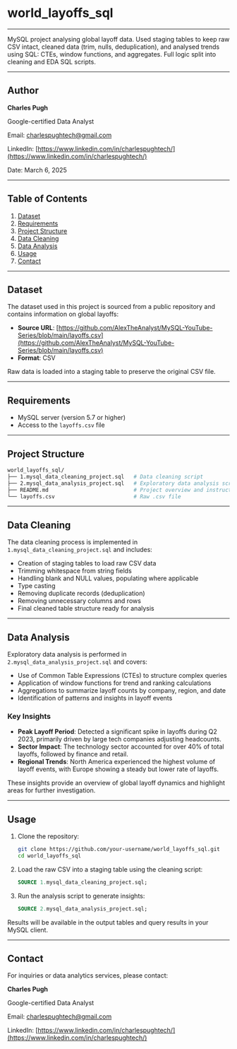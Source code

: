 # world\_layoffs\_sql

---

MySQL project analysing global layoff data. Used staging tables to keep raw CSV intact, cleaned data (trim, nulls, deduplication), and analysed trends using SQL: CTEs, window functions, and aggregates. Full logic split into cleaning and EDA SQL scripts.

---

## Author

**Charles Pugh**

Google-certified Data Analyst

Email: [charlespughtech@gmail.com](mailto:charlespughtech@gmail.com)

LinkedIn:
[https://www.linkedin.com/in/charlespughtech/](https://www.linkedin.com/in/charlespughtech/)


Date: March 6, 2025

---

## Table of Contents

1. [Dataset](#dataset)
2. [Requirements](#requirements)
3. [Project Structure](#project-structure)
4. [Data Cleaning](#data-cleaning)
5. [Data Analysis](#data-analysis)
6. [Usage](#usage)
7. [Contact](#contact)

---

## Dataset

The dataset used in this project is sourced from a public repository and contains information on global layoffs:

* **Source URL**: [https://github.com/AlexTheAnalyst/MySQL-YouTube-Series/blob/main/layoffs.csv](https://github.com/AlexTheAnalyst/MySQL-YouTube-Series/blob/main/layoffs.csv)
* **Format**: CSV

Raw data is loaded into a staging table to preserve the original CSV file.

---

## Requirements

* MySQL server (version 5.7 or higher)
* Access to the `layoffs.csv` file

---

## Project Structure

```bash
world_layoffs_sql/
├── 1.mysql_data_cleaning_project.sql   # Data cleaning script
├── 2.mysql_data_analysis_project.sql   # Exploratory data analysis script
├── README.md                           # Project overview and instructions
└── layoffs.csv                         # Raw .csv file
```

---

## Data Cleaning

The data cleaning process is implemented in `1.mysql_data_cleaning_project.sql` and includes:

* Creation of staging tables to load raw CSV data
* Trimming whitespace from string fields
* Handling blank and NULL values, populating where applicable
* Type casting
* Removing duplicate records (deduplication)
* Removing unnecessary columns and rows
* Final cleaned table structure ready for analysis

---

## Data Analysis

Exploratory data analysis is performed in `2.mysql_data_analysis_project.sql` and covers:

* Use of Common Table Expressions (CTEs) to structure complex queries
* Application of window functions for trend and ranking calculations
* Aggregations to summarize layoff counts by company, region, and date
* Identification of patterns and insights in layoff events

### Key Insights

* **Peak Layoff Period**: Detected a significant spike in layoffs during Q2 2023, primarily driven by large tech companies adjusting headcounts.
* **Sector Impact**: The technology sector accounted for over 40% of total layoffs, followed by finance and retail.
* **Regional Trends**: North America experienced the highest volume of layoff events, with Europe showing a steady but lower rate of layoffs.

These insights provide an overview of global layoff dynamics and highlight areas for further investigation.

---

## Usage

1. Clone the repository:

   ```bash
   git clone https://github.com/your-username/world_layoffs_sql.git
   cd world_layoffs_sql
   ```

2. Load the raw CSV into a staging table using the cleaning script:

   ```sql
   SOURCE 1.mysql_data_cleaning_project.sql;
   ```

3. Run the analysis script to generate insights:

   ```sql
   SOURCE 2.mysql_data_analysis_project.sql;
   ```

Results will be available in the output tables and query results in your MySQL client.

---

## Contact

For inquiries or data analytics services, please contact:

**Charles Pugh**

Google-certified Data Analyst

Email: [charlespughtech@gmail.com](mailto:charlespughtech@gmail.com)

LinkedIn:
[https://www.linkedin.com/in/charlespughtech/](https://www.linkedin.com/in/charlespughtech/)
